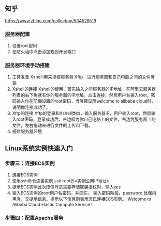 
## 知乎
https://www.zhihu.com/collection/534528519
### 服务器配置
1. 设置root密码
2. 在防火墙中点击添加规则开发端口
   
### 服务器环境手动搭建
1. 工具准备
   Xshell:用来操控服务器
   Xftp：进行服务器和自己电脑之间的文件传输
2. Xshell的连接
   Xshell的使用：首先输入之间服务器的IP地址，在阿里云服务器列表的右下角就有你的服务器的IP地址，点击连接，然后用户名输入root，密码输入你在前面设置的root密码，当屏幕显示welcome to alibaba cloud时，说明你连接成功了。
3. Xftp的连接
   Xftp的登录和Xshell类似，输入服务器IP，用户输入root，然后输入root密码，登录成功后，左边框为你自己电脑上的文件，右边为服务器上的文件，左右拖动来进行文件的上传和下载。
4. 搭建服务器环境


## Linux系统实例快速入门
### 步骤三：连接ECS实例
1. 连接ECS实例
2. 使用ssh命令连接实例
   ssh root@<实例公网IP地址>
3. 提示ECS实例此次授信登录需要存储密钥指纹时，输入yes
4. 输入ECS实例的root用户名密码，并回车。
   输入密码阶段，password:处保持黑屏，无提示信息。提示以下信息则表示您已连接ECS实例。
   Welcome to Alibaba Cloud Elastic Compute Service !
### 步骤四：配置Apache服务

